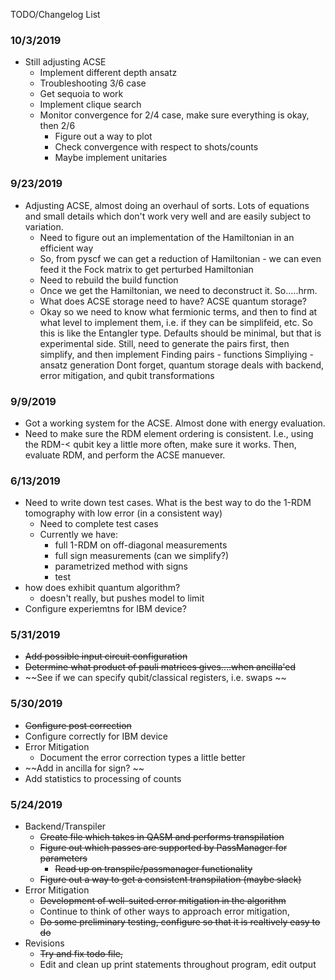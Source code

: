  TODO/Changelog List

### 10/3/2019

* Still adjusting ACSE
    * Implement different depth ansatz 
    * Troubleshooting 3/6 case
    * Get sequoia to work
    * Implement clique search
    * Monitor convergence for 2/4 case, make sure everything is okay, then 2/6
        * Figure out a way to plot
        * Check convergence with respect to shots/counts
        * Maybe implement unitaries



### 9/23/2019 

* Adjusting ACSE, almost doing an overhaul of sorts. Lots of equations and small
  details which don't work very well and are easily subject to variation. 
    * Need to figure out an implementation of the Hamiltonian in an efficient
      way
    * So, from pyscf we can get a reduction of Hamiltonian - we can even feed it
      the Fock matrix to get perturbed Hamiltonian
    * Need to rebuild the build function
    * Once we get the Hamiltonian, we need to deconstruct it. So.....hrm. 
    * What does ACSE storage need to have? ACSE quantum storage? 
    * Okay so we need to know what fermionic terms, and then to find at what
      level to implement them, i.e. if they can be simplifeid, etc. 
      So this is like the Entangler type. Defaults should be minimal, but that
      is experimental side. 
      Still, need to generate the pairs first, then simplify, and then implement
      Finding pairs - functions
      Simpliying - ansatz generation
      Dont forget, quantum storage deals with backend, error mitigation, and
      qubit transformations

### 9/9/2019

* Got a working system for the ACSE. Almost done with energy evaluation. 
* Need to make sure the RDM element ordering is consistent. I.e., using the
  RDM-< qubit key a little more often, make sure it works. Then, evaluate RDM,
  and perform the ACSE manuever. 

### 6/13/2019

* Need to write down test cases. What is the best way to do the 1-RDM tomography
  with low error (in a consistent way) 
    * Need to complete test cases
    * Currently we have:
        * full 1-RDM on off-diagonal measurements
        * full sign measurements (can we simplify?)
        * parametrized method with signs
        * test 
* how does exhibit quantum algorithm?
    * doesn't really, but pushes model to limit 
* Configure experiemtns for IBM device? 

### 5/31/2019

* ~~Add possible input circuit configuration~~
* ~~Determine what product of pauli matrices gives....when ancilla'ed~~
* ~~See if we can specify qubit/classical registers, i.e. swaps  ~~

### 5/30/2019

* ~~Configure post correction~~
* Configure correctly for IBM device
* Error Mitigation
    * Document the error correction types a little better
* ~~Add in ancilla for sign? ~~
* Add statistics to processing of counts

### 5/24/2019

* Backend/Transpiler
    * ~~Create file which takes in QASM and performs transpilation~~
    * ~~Figure out which passes are supported by PassManager for parameters~~
        * ~~Read up on transpile/passmanager functionality~~
    * ~~Figure out a way to get a consistent transpilation (maybe slack)~~
* Error Mitigation
    * ~~Development of well-suited error mitigation in the algorithm~~
    * Continue to think of other ways to approach error mitigation, 
    * ~~Do some preliminary testing, configure so that it is realtively easy to do~~
* Revisions
    * ~~Try and fix todo file,~~
    * Edit and clean up print statements throughout program, edit output
